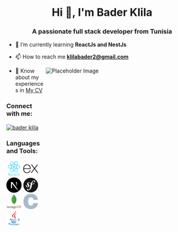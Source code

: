 <h1 align="center">Hi 👋, I'm Bader Klila</h1>
<h3 align="center">A passionate full stack developer from Tunisia</h3>

- 🌱 I’m currently learning **ReactJs and NestJs**

- 📫 How to reach me **klilabader2@gmail.com**
<img src="https://media2.giphy.com/media/HzPtbOKyBoBFsK4hyc/giphy.gif?cid=ecf05e47fkxho92qiup96ixo5pd4r5u4yfhk5vwwh60tlk72&ep=v1_gifs_search&rid=giphy.gif&ct=g" alt="Placeholder Image" align="right" width="400" height="400">

- 📄 Know about my experiences in <a href="https://drive.google.com/file/d/1H6mk0qcxmYiXCEZZX6_9Wlb3_PPTkcPg/view?usp=sharing">My CV </a>

<h3 align="left">Connect with me:</h3>

<p align="left">
<a href="https://linkedin.com/in/bader klila" target="blank"><img align="center" src="https://raw.githubusercontent.com/rahuldkjain/github-profile-readme-generator/master/src/images/icons/Social/linked-in-alt.svg" alt="bader klila" height="30" width="40" /></a>
</p>

<h3 align="left">Languages and Tools:</h3>


<p align="left" class="bg-red"> 
    <img src="https://raw.githubusercontent.com/devicons/devicon/master/icons/react/react-original-wordmark.svg" alt="react" width="40" height="40"/> 
    <img src="https://raw.githubusercontent.com/devicons/devicon/master/icons/express/express-original.svg" alt="Express.js" width="40" height="40">
    <img src="https://raw.githubusercontent.com/devicons/devicon/master/icons/nextjs/nextjs-original.svg" alt="nextjs" width="40" height="40"/> 
    <img src="https://raw.githubusercontent.com/devicons/devicon/master/icons/symfony/symfony-original.svg" alt="Symfony" width="40" height="40">
    <img src="https://raw.githubusercontent.com/devicons/devicon/master/icons/mongodb/mongodb-original-wordmark.svg" alt="mongodb" width="40" height="40"/>
    <img src="https://raw.githubusercontent.com/devicons/devicon/master/icons/c/c-original.svg" alt="c" width="40" height="40"/>
    <img src="https://raw.githubusercontent.com/devicons/devicon/master/icons/java/java-original.svg" alt="java" width="40" height="40"/> 
  
</p>
